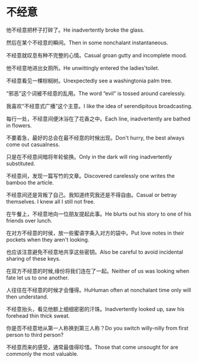 # 不经意

<p><span class="chinese">他不经意把杯子打碎了。</span><span class="english">He inadvertently broke the glass.</span></p>

<p><span class="chinese">然后在某个不经意的瞬间。</span><span class="english">Then in some nonchalant instantaneous.</span></p>

<p><span class="chinese">不经意就叹息有种不完整的心情。</span><span class="english">Casual groan gutty and incomplete mood.</span></p>

<p><span class="chinese">他不经意地进出女厕所。</span><span class="english">He unwittingly entered the ladies'toilet.</span></p>

<p><span class="chinese">不经意看见一棵棕榈树。</span><span class="english">Unexpectedly see a washingtonia palm tree.</span></p>

<p><span class="chinese">“邪恶”这个词被不经意的乱用。</span><span class="english">The word “evil” is tossed around carelessly.</span></p>

<p><span class="chinese">我喜欢“不经意式广播”这个主意。</span><span class="english">I like the idea of serendipitous broadcasting.</span></p>

<p><span class="chinese">每行一处，不经意间便沐浴在了花香之中。</span><span class="english">Each line, inadvertently are bathed in flowers.</span></p>

<p><span class="chinese">不要着急，最好的总会在最不经意的时候出现。</span><span class="english">Don't hurry, the best always come out casualness.</span></p>

<p><span class="chinese">只是在不经意间暗将年轮偷换。</span><span class="english">Only in the dark will ring inadvertently substituted.</span></p>

<p><span class="chinese">不经意间，发现一篇写竹的文章。</span><span class="english">Discovered carelessly one writes the bamboo the article.</span></p>

<p><span class="chinese">不经意间还是背叛了自己。我知道终究我还是不得自由。</span><span class="english">Casual or betray themselves. I knew all I still not free.</span></p>

<p><span class="chinese">在午餐上，不经意地向一位朋友提起此事。</span><span class="english">He blurts out his story to one of his friends over lunch.</span></p>

<p><span class="chinese">在对方不经意的时侯，放一些蜜语字条入对方的袋中。</span><span class="english">Put love notes in their pockets when they aren't looking.</span></p>

<p><span class="chinese">也应该注意避免不经意地共享这些密钥。</span><span class="english">Also be careful to avoid incidental sharing of these keys.</span></p>

<p><span class="chinese">在双方不经意的时候,缘份将我们连在了一起。</span><span class="english">Neither of us was looking when fate let us to one another.</span></p>

<p><span class="chinese">人往往在不经意的时候才会懂得。</span><span class="english">HuHuman often at nonchalant time only will then understand.</span></p>

<p><span class="chinese">不经意抬头，看见他额上细细密密的汗珠。</span><span class="english">Inadvertently looked up, saw his forehead thin thick sweat.</span></p>

<p><span class="chinese">你是否不经意地从第一人称换到第三人称？</span><span class="english">Do you switch willy-nilly from first person to third person?</span></p>

<p><span class="chinese">不经意而来的感受，通常最值得珍惜。</span><span class="english">Those that come unsought for are commonly the most valuable.</span></p>

